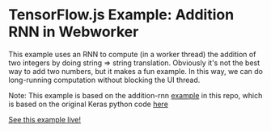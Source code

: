 # TensorFlow.js Example: Addition RNN in Webworker

This example uses an RNN to compute (in a worker thread) the addition of two integers by doing
string => string translation. Obviously it's not the best way to add two
numbers, but it makes a fun example. In this way, we can do long-running computation without blocking the UI thread.

Note: This example is based on the addition-rnn [example](https://github.com/tensorflow/tfjs-examples/tree/master/addition-rnn) in this repo, which is based on the original Keras python code [here](https://github.com/keras-team/keras-io/blob/master/examples/nlp/addition_rnn.py)

[See this example live!](https://storage.googleapis.com/tfjs-examples/addition-rnn/dist/index.html)

